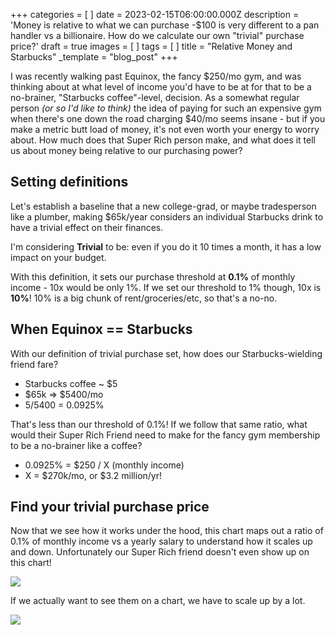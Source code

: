 +++
categories = [ ]
date = 2023-02-15T06:00:00.000Z
description = 'Money is relative to what we can purchase -$100 is very different to a pan handler vs a billionaire. How do we calculate our own "trivial" purchase price?'
draft = true
images = [ ]
tags = [ ]
title = "Relative Money and Starbucks"
_template = "blog_post"
+++

I was recently walking past Equinox, the fancy $250/mo gym, and was thinking about at what level of income you'd have to be at for that to be a no-brainer, "Starbucks coffee"-level, decision. As a somewhat regular person _(or so I'd like to think)_ the idea of paying for such an expensive gym when there's one down the road charging $40/mo seems insane - but if you make a metric butt load of money, it's not even worth your energy to worry about. How much does that Super Rich person make, and what does it tell us about money being relative to our purchasing power?

## Setting definitions

Let's establish a baseline that a new college-grad, or maybe tradesperson like a plumber, making $65k/year considers an individual Starbucks drink to have a trivial effect on their finances.

I'm considering **Trivial** to be: even if you do it 10 times a month, it has a low impact on your budget.

With this definition, it sets our purchase threshold at **0.1%** of monthly income - 10x would be only 1%. If we set our threshold to 1% though, 10x is **10%**! 10% is a big chunk of rent/groceries/etc, so that's a no-no.

## When Equinox == Starbucks

With our definition of trivial purchase set, how does our Starbucks-wielding friend fare?

* Starbucks coffee \~ $5
* $65k => $5400/mo
* 5/5400 = 0.0925%

That's less than our threshold of 0.1%! If we follow that same ratio, what would their Super Rich Friend need to make for the fancy gym membership to be a no-brainer like a coffee?

* 0.0925% = $250 / X (monthly income)
* X = $270k/mo, or $3.2 million/yr!

## Find your trivial purchase price

Now that we see how it works under the hood, this chart maps out a ratio of 0.1% of monthly income vs a yearly salary to understand how it scales up and down. Unfortunately our Super Rich friend doesn't even show up on this chart! 

![](/uploads/how-does-trivial-purchase-size-change-with-salary.png)

If we actually want to see them on a chart, we have to scale up by a lot.

![](/uploads/labeled-yearly-vs-trivial.jpg)

